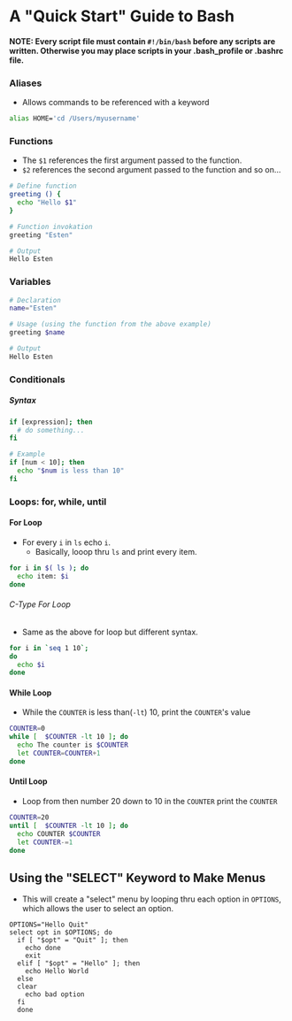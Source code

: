 # A "Quick Start" Guide to Bash

#### __NOTE: Every script file must contain ```#!/bin/bash``` before any scripts are written. Otherwise you may place scripts in your .bash_profile or .bashrc file.__

### Aliases
- Allows commands to be referenced with a keyword
```bash
alias HOME='cd /Users/myusername'
```

### Functions
- The ```$1``` references the first argument passed to the function.
- ```$2``` references the second argument passed to the function and so on...

```bash
# Define function
greeting () {
  echo "Hello $1"
}

# Function invokation
greeting "Esten"

# Output
Hello Esten
```

### Variables

```bash
# Declaration
name="Esten"

# Usage (using the function from the above example)
greeting $name

# Output
Hello Esten
```

### Conditionals

##### Syntax
```bash
if [expression]; then
  # do something...
fi

# Example
if [num < 10]; then
  echo "$num is less than 10"
fi
```

### Loops: for, while, until

#### For Loop
- For every ```i``` in ```ls``` echo ```i```.
  - Basically, looop thru ```ls``` and print every item.
```bash
for i in $( ls ); do
  echo item: $i
done
```
###### C-Type For Loop
- Same as the above for loop but different syntax.
```bash
for i in `seq 1 10`;
do
  echo $i
done  
```

#### While Loop
- While the ```COUNTER``` is less than(```-lt```) 10, print the ```COUNTER```'s value
```bash
COUNTER=0
while [  $COUNTER -lt 10 ]; do
  echo The counter is $COUNTER
  let COUNTER=COUNTER+1 
done
```

#### Until Loop
- Loop from then number 20 down to 10 in the ```COUNTER``` print the ```COUNTER```
```bash
COUNTER=20
until [  $COUNTER -lt 10 ]; do
  echo COUNTER $COUNTER
  let COUNTER-=1
done
```

## Using the "SELECT" Keyword to Make Menus
- This will create a "select" menu by looping thru each option in ```OPTIONS```, which allows the user to select an option.
```
OPTIONS="Hello Quit"
select opt in $OPTIONS; do
  if [ "$opt" = "Quit" ]; then
    echo done
    exit
  elif [ "$opt" = "Hello" ]; then
    echo Hello World
  else
  clear
    echo bad option
  fi
  done
```
